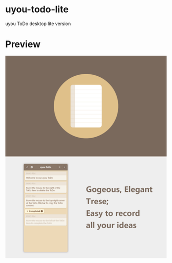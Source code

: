 # uyou-todo-lite
 uyou ToDo desktop lite version

# Preview
![](./demo/demo1.png)
![](./demo/uyou-todo-lite-demo.png)